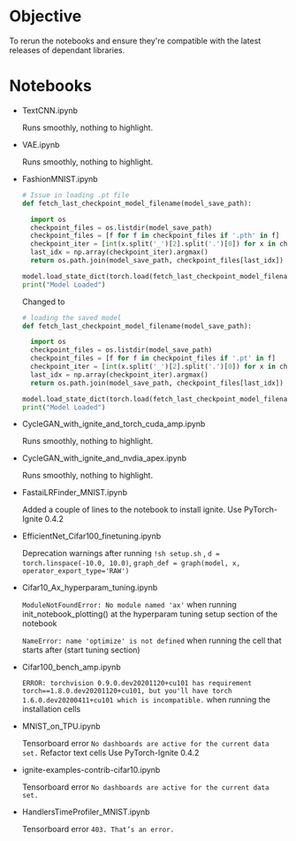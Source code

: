 # Objective

To rerun the notebooks and ensure they're compatible with the latest releases of dependant libraries.

# Notebooks

- TextCNN.ipynb

  Runs smoothly, nothing to highlight.

- VAE.ipynb

  Runs smoothly, nothing to highlight.

- FashionMNIST.ipynb

  ```python 
  # Issue in loading .pt file
  def fetch_last_checkpoint_model_filename(model_save_path):

    import os
    checkpoint_files = os.listdir(model_save_path)
    checkpoint_files = [f for f in checkpoint_files if '.pth' in f]
    checkpoint_iter = [int(x.split('_')[2].split('.')[0]) for x in checkpoint_files]
    last_idx = np.array(checkpoint_iter).argmax()
    return os.path.join(model_save_path, checkpoint_files[last_idx])

  model.load_state_dict(torch.load(fetch_last_checkpoint_model_filename('./saved_models')))
  print("Model Loaded")
  ```

  Changed to 

  ```python
  # loading the saved model
  def fetch_last_checkpoint_model_filename(model_save_path):

    import os
    checkpoint_files = os.listdir(model_save_path)
    checkpoint_files = [f for f in checkpoint_files if '.pt' in f]
    checkpoint_iter = [int(x.split('_')[2].split('.')[0]) for x in checkpoint_files]
    last_idx = np.array(checkpoint_iter).argmax()
    return os.path.join(model_save_path, checkpoint_files[last_idx])

  model.load_state_dict(torch.load(fetch_last_checkpoint_model_filename('./saved_models')))
  print("Model Loaded")
  ```

- CycleGAN_with_ignite_and_torch_cuda_amp.ipynb

  Runs smoothly, nothing to highlight.

- CycleGAN_with_ignite_and_nvdia_apex.ipynb

  Runs smoothly, nothing to highlight.

- FastaiLRFinder_MNIST.ipynb

  Added a couple of lines to the notebook to install ignite.
  Use PyTorch-Ignite 0.4.2

- EfficientNet_Cifar100_finetuning.ipynb

  Deprecation warnings after running ```!sh setup.sh``` , ```d = torch.linspace(-10.0, 10.0)```, ```graph_def = graph(model, x, operator_export_type='RAW')```

- Cifar10_Ax_hyperparam_tuning.ipynb

  ```ModuleNotFoundError: No module named 'ax'```  when running init_notebook_plotting() at the hyperparam tuning setup section of the notebook

  ```NameError: name 'optimize' is not defined``` when running the cell that starts after (start tuning section)

- Cifar100_bench_amp.ipynb

  ```ERROR: torchvision 0.9.0.dev20201120+cu101 has requirement torch==1.8.0.dev20201120+cu101, but you'll have torch 1.6.0.dev20200411+cu101 which is incompatible.``` when running the installation cells

- MNIST_on_TPU.ipynb

  Tensorboard error ```No dashboards are active for the current data set.```
  Refactor text cells
  Use PyTorch-Ignite 0.4.2
  
- ignite-examples-contrib-cifar10.ipynb
 
  Tensorboard error ```No dashboards are active for the current data set.```
  
- HandlersTimeProfiler_MNIST.ipynb

  Tensorboard error ```403. That’s an error.```